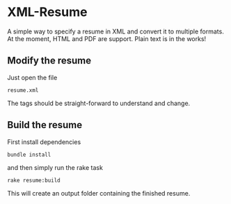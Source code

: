XML-Resume
==========

A simple way to specify a resume in XML and convert it to multiple formats. At the moment, HTML and PDF are support. Plain text is in the works!

Modify the resume
-----------------

Just open the file

    resume.xml

The tags should be straight-forward to understand and change.

Build the resume
----------------

First install dependencies

    bundle install

and then simply run the rake task

	rake resume:build

This will create an output folder containing the finished resume.